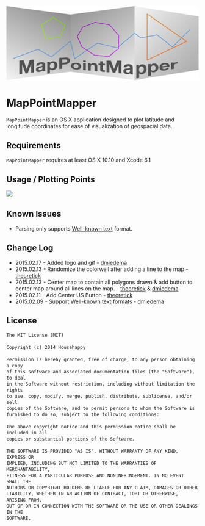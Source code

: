 ![](assets/logo.png)

MapPointMapper
==============

`MapPointMapper` is an OS X application designed to plot latitude and longitude coordinates for ease of visualization of geospacial data.

## Requirements

`MapPointMapper` requires  at least OS X 10.10 and Xcode 6.1

## Usage / Plotting Points

![](assets/mappointmapper.gif)

## Known Issues

- Parsing only supports [Well-known text][well-known-text] format.

## Change Log

- 2015.02.17 - Added logo and gif - [dmiedema][dmiedema]
- 2015.02.13 - Randomize the colorwell after adding a line to the map - [theoretick][theoretick]
- 2015.02.13 - Center map to contain all polygons drawn & add button to center map around all lines on the map. - [theoretick][theoretick] & [dmiedema][dmiedema]
- 2015.02.11 - Add Center US Button - [theoretick][theoretick]
- 2015.02.09 - Support [Well-known text][well-known-text] formats - [dmiedema][dmiedema]

[well-known-text]: https://en.wikipedia.org/wiki/Well-known_text
[dmiedema]: https://github.com/dmiedema
[theoretick]: https://github.com/theoretick

## License

    The MIT License (MIT)

    Copyright (c) 2014 Househappy

    Permission is hereby granted, free of charge, to any person obtaining a copy
    of this software and associated documentation files (the "Software"), to deal
    in the Software without restriction, including without limitation the rights
    to use, copy, modify, merge, publish, distribute, sublicense, and/or sell
    copies of the Software, and to permit persons to whom the Software is
    furnished to do so, subject to the following conditions:

    The above copyright notice and this permission notice shall be included in all
    copies or substantial portions of the Software.

    THE SOFTWARE IS PROVIDED "AS IS", WITHOUT WARRANTY OF ANY KIND, EXPRESS OR
    IMPLIED, INCLUDING BUT NOT LIMITED TO THE WARRANTIES OF MERCHANTABILITY,
    FITNESS FOR A PARTICULAR PURPOSE AND NONINFRINGEMENT. IN NO EVENT SHALL THE
    AUTHORS OR COPYRIGHT HOLDERS BE LIABLE FOR ANY CLAIM, DAMAGES OR OTHER
    LIABILITY, WHETHER IN AN ACTION OF CONTRACT, TORT OR OTHERWISE, ARISING FROM,
    OUT OF OR IN CONNECTION WITH THE SOFTWARE OR THE USE OR OTHER DEALINGS IN THE
    SOFTWARE.


